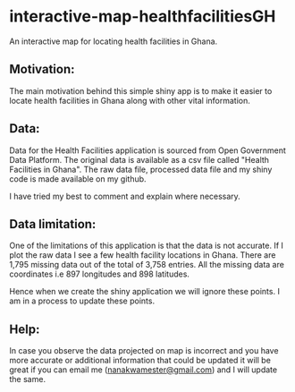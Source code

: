 # interactive-map-healthfacilitiesGH
An interactive map for locating health facilities in Ghana.

## Motivation:
The main motivation behind this simple shiny app is to make it easier to locate health facilities in Ghana along with other vital information.

## Data:
Data for the Health Facilities application is sourced from Open Government Data Platform. The original data is available as a csv file called "Health Facilities in Ghana". The raw data file, processed data file and my shiny code is made available on my github.

I have tried my best to comment and explain where necessary.

## Data limitation:
One of the limitations of this application is that the data is not accurate. If I plot the raw data I see a few health facility locations in Ghana. There are 1,795 missing data out of the total of 3,758 entries. All the missing data are coordinates i.e 897 longitudes and 898 latitudes. 

Hence when we create the shiny application we will ignore these points. I am in a process to update these points.

## Help:
In case you observe the data projected on map is incorrect and you have more accurate or additional information that could be updated it will be great if you can email me (nanakwamester@gmail.com) and I will update the same.
